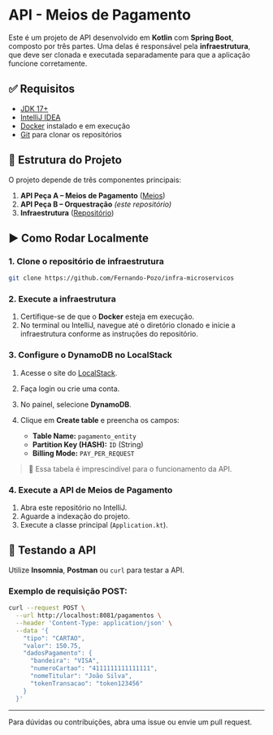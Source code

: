 # API - Meios de Pagamento

Este é um projeto de API desenvolvido em **Kotlin** com **Spring Boot**, composto por três partes. Uma delas é responsável pela **infraestrutura**, que deve ser clonada e executada separadamente para que a aplicação funcione corretamente.

## ✅ Requisitos

* [JDK 17+](https://adoptium.net/)
* [IntelliJ IDEA](https://www.jetbrains.com/idea/)
* [Docker](https://www.docker.com/) instalado e em execução
* [Git](https://git-scm.com/) para clonar os repositórios

## 🧩 Estrutura do Projeto

O projeto depende de três componentes principais:

1. **API Peça A – Meios de Pagamento** ([Meios](https://github.com/Fernando-Pozo/MeiosPagamento))
2. **API Peça B – Orquestração** *(este repositório)*
3. **Infraestrutura** ([Repositório](https://github.com/Fernando-Pozo/infra-microservicos))

## ▶️ Como Rodar Localmente

### 1. Clone o repositório de infraestrutura

```bash
git clone https://github.com/Fernando-Pozo/infra-microservicos
```

### 2. Execute a infraestrutura

1. Certifique-se de que o **Docker** esteja em execução.
2. No terminal ou IntelliJ, navegue até o diretório clonado e inicie a infraestrutura conforme as instruções do repositório.

### 3. Configure o DynamoDB no LocalStack

1. Acesse o site do [LocalStack](https://app.localstack.cloud/sign-in).
2. Faça login ou crie uma conta.
3. No painel, selecione **DynamoDB**.
4. Clique em **Create table** e preencha os campos:

   * **Table Name:** `pagamento_entity`
   * **Partition Key (HASH):** `ID` (String)
   * **Billing Mode:** `PAY_PER_REQUEST`

> 🚨 Essa tabela é imprescindível para o funcionamento da API.

### 4. Execute a API de Meios de Pagamento

1. Abra este repositório no IntelliJ.
2. Aguarde a indexação do projeto.
3. Execute a classe principal (`Application.kt`).

## 🧪 Testando a API

Utilize **Insomnia**, **Postman** ou `curl` para testar a API.

### Exemplo de requisição POST:

```bash
curl --request POST \
  --url http://localhost:8081/pagamentos \
  --header 'Content-Type: application/json' \
  --data '{
    "tipo": "CARTAO",
    "valor": 150.75,
    "dadosPagamento": {
      "bandeira": "VISA",
      "numeroCartao": "4111111111111111",
      "nomeTitular": "João Silva",
      "tokenTransacao": "token123456"
    }
  }'
```

---

Para dúvidas ou contribuições, abra uma issue ou envie um pull request.
